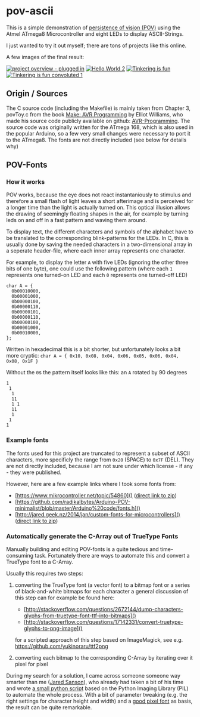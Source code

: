 # pov-ascii

This is a simple demonstration of [persistence of vision (POV)](https://en.wikipedia.org/wiki/Persistence_of_vision) using the Atmel ATmega8 Microcontroller and eight LEDs to display ASCII-Strings.

I just wanted to try it out myself; there are tons of projects like this online.

A few images of the final result:

[![project overview - plugged in](https://c1.staticflickr.com/5/4174/33672901443_ca79b36ae6_n.jpg)](https://www.flickr.com/photos/153997029@N03/33672901443/in/album-72157680361034923/ "project overview - plugged in") [![Hello World 2](https://c1.staticflickr.com/5/4185/34441671286_372e042dd7_n.jpg)](https://www.flickr.com/photos/153997029@N03/34441671286/in/album-72157680361034923/ "Hello World 2") [![Tinkering is fun](https://c1.staticflickr.com/5/4161/33640498514_beb979d4f8_n.jpg)](https://www.flickr.com/photos/153997029@N03/33640498514/in/album-72157680361034923/ "Tinkering is fun") [![Tinkering is fun convoluted 1](https://c1.staticflickr.com/5/4177/34441677486_986755f485_n.jpg)](https://www.flickr.com/photos/153997029@N03/34441677486/in/album-72157680361034923/ "Tinkering is fun convoluted 1")


## Origin / Sources

The C source code (including the Makefile) is mainly taken from Chapter 3, povToy.c from the book [Make: AVR Programming](http://shop.oreilly.com/product/0636920028161.do) by Elliot Williams, who made his source code publicly available on github: [AVR-Programming](https://github.com/hexagon5un/AVR-Programming).
The source code was originally written for the ATmega 168, which is also used in the popular Arduino, so a few very small changes were necessary to port it to the ATmega8.
The fonts are not directly included (see below for details why)


## POV-Fonts

### How it works

POV works, because the eye does not react instantaniously to stimulus and therefore a small flash of light leaves a short afterimage and is perceived for a longer time than the light is actually turned on.
This optical illusion allows the drawing of seemingly floating shapes in the air, for example by turning leds on and off in a fast pattern and waving them around.


To display text, the different characters and symbols of the alphabet have to be translated to the corresponding blink-patterns for the LEDs.
In C, this is usually done by saving the needed characters in a two-dimensional array in a seperate header-file, where each inner array represents one character.


For example, to display the letter `A` with five LEDs (ignoring the other three bits of one byte), one could use the following pattern (where each `1` represents one turned-on LED and each `0` represents one turned-off LED)

    char A = {
      0b00010000,
      0b00001000,
      0b00000100,
      0b00000110,
      0b00000101,
      0b00000110,
      0b00000100,
      0b00001000,
      0b00010000,
    };

Written in hexadecimal this is a bit shorter, but unfortunately looks a bit more cryptic: `char A = { 0x10, 0x08, 0x04, 0x06, 0x05, 0x06, 0x04, 0x08, 0x1F }`

Without the `0`s the pattern itself looks like this: an `A` rotated by 90 degrees

    1
     1
      1
      11
      1 1
      11
      1
     1
    1


### Example fonts

The fonts used for this project are truncated to represent a subset of ASCII characters, more specificly the range from `0x20` (SPACE) to `0x7F` (DEL).
They are not directly included, because I am not sure under which license - if any - they were published.


However, here are a few example links where I took some fonts from:

 * [https://www.mikrocontroller.net/topic/54860]() ([direct link to zip](https://www.mikrocontroller.net/attachment/52208/font.zip))
 * [https://github.com/radikalbytes/Arduino-POV-minimalist/blob/master/Arduino%20code/fonts.h]()
 * [http://jared.geek.nz/2014/jan/custom-fonts-for-microcontrollers]() ([direct link to zip](http://jared.geek.nz/custom-fonts-for-microcontrollers/files/fonts.zip))


### Automatically generate the C-Array out of TrueType Fonts

Manually building and editing POV-fonts is a quite tedious and time-consuming task.
Fortunately there are ways to automate this and convert a TrueType font to a C-Array.

Usually this requires two steps:

 1. converting the TrueType font (a vector font) to a bitmap font or a series of black-and-white bitmaps for each character
    a general discussion of this step can for example be found here:

     * [http://stackoverflow.com/questions/2672144/dump-characters-glyphs-from-truetype-font-ttf-into-bitmaps]()
     * [http://stackoverflow.com/questions/17142331/convert-truetype-glyphs-to-png-image]()

    for a scripted approach of this step based on ImageMagick, see e.g. https://github.com/yukinoraru/ttf2png

 2. converting each bitmap to the corresponding C-Array by iterating over it pixel for pixel

During my search for a solution, I came across someone someone way smarter than me ([Jared Sanson](http://jared.geek.nz/2014/jan/custom-fonts-for-microcontrollers)), who already had taken a bit of his time and wrote [a small python script](http://jared.geek.nz/custom-fonts-for-microcontrollers/files/fonts.zip) based on the Python Imaging Library (PIL) to automate the whole process.
With a bit of parameter tweaking (e.g. the right settings for character height and width) and a [good pixel font](http://www.dafont.com/de/bitmap.php) as basis, the result can be quite remarkable.
